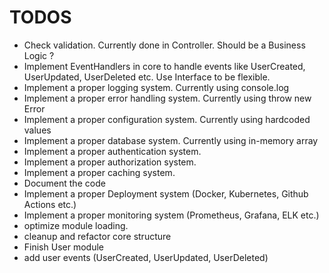 # TODOS

- Check validation. Currently done in Controller. Should be a Business Logic ?
- Implement EventHandlers in core to handle events like UserCreated, UserUpdated, UserDeleted etc. Use Interface to be flexible.
- Implement a proper logging system. Currently using console.log
- Implement a proper error handling system. Currently using throw new Error
- Implement a proper configuration system. Currently using hardcoded values
- Implement a proper database system. Currently using in-memory array
- Implement a proper authentication system.
- Implement a proper authorization system.
- Implement a proper caching system.
- Document the code
- Implement a proper Deployment system (Docker, Kubernetes, Github Actions etc.)
- Implement a proper monitoring system (Prometheus, Grafana, ELK etc.)
- optimize module loading.
- cleanup and refactor core structure
- Finish User module
- add user events (UserCreated, UserUpdated, UserDeleted)
